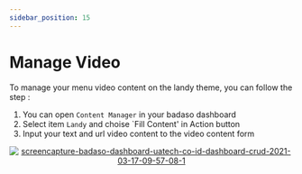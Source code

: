 ```yaml
---
sidebar_position: 15
---
```


# Manage Video

To manage your menu video content on the landy theme, you can follow the step :
1. You can open `Content Manager` in your badaso dashboard
2. Select item `Landy` and choise `Fill Content' in Action button
3. Input your text and url video content to the video content form
<p align="center">
  <a href="https://badaso-docs.uatech.co.id/">
    <img src="http://localhost:3000/img/video-content.png" alt="screencapture-badaso-dashboard-uatech-co-id-dashboard-crud-2021-03-17-09-57-08-1" />
  </a>
</p>
